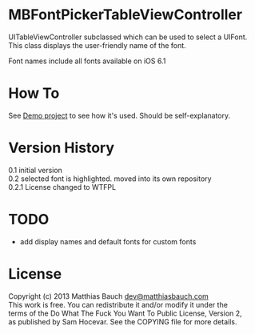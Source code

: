 MBFontPickerTableViewController
===============================

UITableViewController subclassed which can be used to select a UIFont. This class displays the user-friendly name of the font.

Font names include all fonts available on iOS 6.1



How To
======

See [Demo project](https://github.com/mattbauch/MBFontPickerDemo) to see how it's used. Should be self-explanatory. 


Version History
===============

0.1 initial version  
0.2 selected font is highlighted. moved into its own repository  
0.2.1 License changed to WTFPL


TODO
====

- add display names and default fonts for custom fonts




License
=======

Copyright (c) 2013 Matthias Bauch <dev@matthiasbauch.com>  
This work is free. You can redistribute it and/or modify it under the  
terms of the Do What The Fuck You Want To Public License, Version 2,  
as published by Sam Hocevar. See the COPYING file for more details.  

